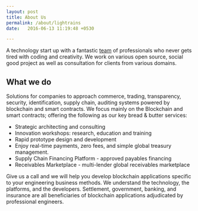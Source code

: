 ```yaml
---
layout: post
title: About Us
permalink: /about/lightrains
date:   2016-06-13 11:19:48 +0530

---
```


A technology start up with a fantastic [team](/about/team) of professionals who never gets tired with coding and creativity. We work on various open source, social good project as well as consultation for clients from various domains.

## What we do
Solutions for companies to approach commerce, trading, transparency, security, identification, supply chain, auditing systems powered by blockchain and smart contracts. We focus mainly on the Blockchain and smart contracts; offering the following as our key bread & butter services:

* Strategic architecting and consulting
* Innovation workshops: research, education and training
* Rapid prototype design and development
* Enjoy real-time payments, zero fees, and simple global treasury management.
* Supply Chain Financing Platform - approved payables financing
* Receivables Marketplace - multi-lender global receivables marketplace


Give us a call and we will help you develop blockchain applications specific to your engineering business methods.  We understand the technology, the platforms, and the developers. Settlement, government, banking, and insurance are all beneficiaries of blockchain applications adjudicated by professional engineers.
